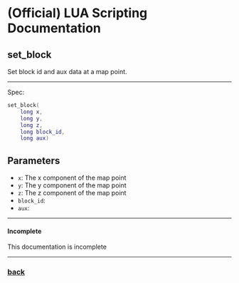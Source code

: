 
# (Official) LUA Scripting Documentation

## set_block

Set block id and aux data at a map point.

___

Spec:

```lua
set_block(
	long x,
	long y,
	long z,
	long block_id,
	long aux)
```

## Parameters

- `x`: The x component of the map point
- `y`: The y component of the map point
- `z`: The z component of the map point
- `block_id`: 
- `aux`: 

___

#### Incomplete

This documentation is incomplete

___

### [back](../blocks)
